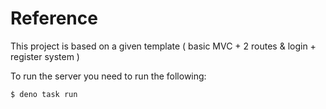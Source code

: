 # Reference

This project is based on a given template ( basic MVC + 2 routes & login + register system )

To run the server you need to run the following:

```shell
$ deno task run
```
